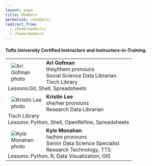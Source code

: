 ```yaml
---
layout: page
title: Members
permalink: /members/
redirect_from: 
  - /home/members/
  - /home/members
---
```

#### Tufts University Certified Instructors and Instructors-in-Training.

<table>
  
  <tr><td><div style="width:100px;float:left;margin:10px"><img src="/images/AG_Tufts.png" alt="Ari Gofman photo"></div><div><b>Ari Gofman </b><br>they/them pronouns<br>Social Science Data Librarian<br>Tisch Library<br>Lessons:Git, Shell, Spreadsheets</div></td></tr>
  <tr>
    <td><div style="width:100px;float:left;margin:10px"><img src="/images/KL_Tufts.jpg" alt="Kristin Lee photo"></div><div><b>Kristin Lee</b><br>she/her pronouns<br>Research Data Librarian<br>Tisch Library<br>Lessons: Python, Shell, OpenRefine, Spreadsheets</div></td></tr>
  <tr><td><div style="width:100px;float:left;margin:10px"><img src="/images/KM_Tufts.jpg" alt="Kyle Monahan photo"></div><div><b>Kyle Monahan</b><br>he/him pronouns<br>Senior Data Science Specialist<br>Research Technology, TTS<br>Lessons: Python, R, Data Visualization, GIS</div></td></tr></table>
  

